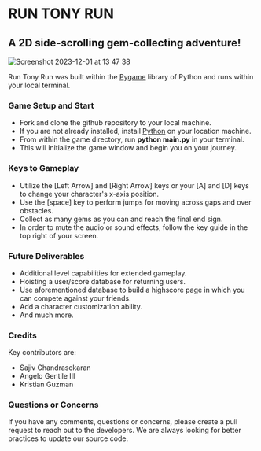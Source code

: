 # RUN TONY RUN

## A 2D side-scrolling gem-collecting adventure!

![Screenshot 2023-12-01 at 13 47 38](https://github.com/kingkris1123/Run-Tony-Run.p3-project/assets/140743863/d6b31bff-6047-48a9-a3f9-f082e4025c49)

Run Tony Run was built within the [Pygame](https://www.pygame.org/) library of Python and runs within your local terminal.

### Game Setup and Start
- Fork and clone the github repository to your local machine.
- If you are not already installed, install [Python](https://www.python.org/downloads/) on your location machine.
- From within the game directory, run **python main.py** in your terminal.
- This will initialize the game window and begin you on your journey.

### Keys to Gameplay
- Utilize the [Left Arrow] and [Right Arrow] keys or your [A] and [D] keys to change your character's x-axis position.
- Use the [space] key to perform jumps for moving across gaps and over obstacles.
- Collect as many gems as you can and reach the final end sign.
- In order to mute the audio or sound effects, follow the key guide in the top right of your screen.

### Future Deliverables
- Additional level capabilities for extended gameplay.
- Hoisting a user/score database for returning users.
- Use aforementioned database to build a highscore page in which you can compete against your friends.
- Add a character customization ability.
- And much more.

### Credits

Key contributors are:
- Sajiv Chandrasekaran
- Angelo Gentile III
- Kristian Guzman

### Questions or Concerns
If you have any comments, questions or concerns, please create a pull request to reach out to the developers. We are always looking for better practices to update our source code.
